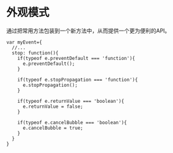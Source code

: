 # 外观模式


通过把常用方法包装到一个新方法中，从而提供一个更为便利的API。


    var myEvent={
      //...
      stop: function(){
        if(typeof e.preventDefault === 'function'){
          e.preventDefault();
        }

        if(typeof e.stopPropagation === 'function'){
          e.stopPropagation();
        }

        if(typeof e.returnValue === 'boolean'){
          e.returnValue = false;
        }

        if(typeof e.cancelBubble === 'boolean'){
          e.cancelBubble = true;
        }
      }
    }